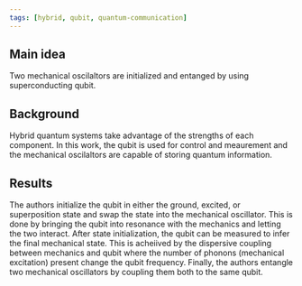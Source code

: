 ```yaml
---
tags: [hybrid, qubit, quantum-communication]
---
```


## Main idea
Two mechanical oscilaltors are initialized and entanged by using superconducting qubit.


## Background
Hybrid quantum systems take advantage of the strengths of each component. In this work, the qubit is used for control and meaurement and the mechanical oscilaltors are capable of storing quantum information.


## Results
The authors initialize the qubit in either the ground, excited, or superposition state and swap the state into the mechanical oscillator. This is done by bringing the qubit into resonance with the mechanics and letting the two interact. After state initialization, the qubit can be measured to infer the final mechanical state. This is acheiived by the dispersive coupling between mechanics and qubit where the number of phonons (mechanical excitation) present change the qubit frequency. Finally, the authors entangle two mechanical oscillators by coupling them both to the same qubit.
